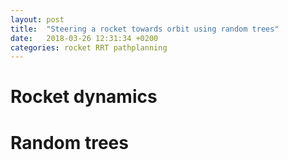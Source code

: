 ```yaml
---
layout: post
title:  "Steering a rocket towards orbit using random trees"
date:   2018-03-26 12:31:34 +0200
categories: rocket RRT pathplanning
---
```


# Rocket dynamics

# Random trees
